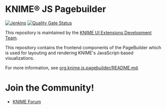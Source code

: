 # KNIME® JS Pagebuilder

[![Jenkins](https://jenkins.knime.com/buildStatus/icon?job=knime-js-pagebuilder%2Fmaster)](https://jenkins.knime.com/job/knime-js-pagebuilder/job/master/)
[![Quality Gate Status](https://sonarcloud.io/api/project_badges/measure?project=KNIME_knime-js-pagebuilder&metric=alert_status&token=567a27ad7302776f0b2ffb9b5b15b2d8162f4981)](https://sonarcloud.io/summary/new_code?id=KNIME_knime-js-pagebuilder)

This repository is maintained by the [KNIME UI Extensions Development Team](mailto:team-ui-extensions@knime.com).

This repository contains the frontend components of the PageBuilder which is used for layouting and rendering KNIME's JavaScript-based visualizations.

For more information, see [org.knime.js.pagebuilder/README.md](org.knime.js.pagebuilder/README.md).

# Join the Community!

- [KNIME Forum](https://forum.knime.com/)
